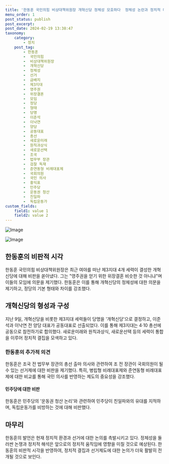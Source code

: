 ```yaml
---
title: '한동훈 국민의힘 비상대책위원장 개혁신당 정체성 모호하다  정체성 논란과 정치적 해석'
menu_order: 1
post_status: publish
post_excerpt: 
post_date: 2024-02-19 13:38:47
taxonomy:
    category:
        - 정치
    post_tag:
        - 한동훈
        -  국민의힘
        -  비상대책위원장
        -  개혁신당
        -  정체성
        -  선거
        -  금배지
        -  제3지대
        -  영주권
        -  위장결혼
        -  모임
        -  정당
        -  형태
        -  당명
        -  이준석
        -  이낙연
        -  양당
        -  공동대표
        -  총선
        -  새로운미래
        -  원칙과상식
        -  새로운선택
        -  조국
        -  법무부 장관
        -  검찰 독재
        -  준연동형 비례대표제
        -  국회의원
        -  국민 의사
        -  홍익표
        -  민주당
        -  운동권 청산
        -  친일파
        -  독립운동가
custom_fields:
    field1: value 1
    field2: value 2
---
```


![Image](https://imgnews.pstatic.net/image/015/2024/02/13/0004947607_001_20240213094801047.jpg?type=w647)

![Image](https://imgnews.pstatic.net/image/015/2024/02/13/0004947607_002_20240213094801076.jpg?type=w647)

## 한동훈의 비판적 시각
한동훈 국민의힘 비상대책위원장은 최근 여야를 떠난 제3지대 4개 세력이 결성한 개혁신당에 대해 비판을 쏟아냈다. 그는 "영주권을 얻기 위한 위장결혼 비슷한 것 아니냐"며 이들의 모임에 의문을 제기했다. 한동훈은 이를 통해 개혁신당의 정체성에 대한 의문을 제기하고, 정당의 기본 형태와 차이를 강조했다.
## 개혁신당의 형성과 구성
지난 9일, 개혁신당을 비롯한 제3지대 세력들이 당명을 '개혁신당'으로 결정하고, 이준석과 이낙연 전 양당 대표가 공동대표로 선출되었다. 이를 통해 제3지대는 4·10 총선에 공동으로 참전하기로 합의했다. 새로운미래와 원칙과상식, 새로운선택 등의 세력이 통합을 이루어 정치적 결집을 모색하고 있다.
### 한동훈의 추가적 의견
한동훈은 조국 전 법무부 장관의 총선 출마 의사와 관련하여 조 전 장관이 국회의원이 될 수 있는 선거제에 대한 비판을 제기했다. 특히, 병립형 비례대표제와 준연동형 비례대표제에 대한 비교를 통해 국민 의사를 반영하는 제도의 중요성을 강조했다.
#### 민주당에 대한 비판
한동훈은 민주당의 '운동권 청산 논리'와 관련하여 민주당이 친일파와의 유대를 지적하며, 독립운동가를 비방하는 것에 대해 비판했다.
## 마무리
한동훈의 발언은 현재 정치적 환경과 선거에 대한 논의를 촉발시키고 있다. 정체성을 둘러싼 논쟁과 정치적 해석은 앞으로의 정치적 움직임에 영향을 미칠 것으로 예상된다. 한동훈의 비판적 시각을 반영하여, 정치적 결집과 선거제도에 대한 논의가 더욱 활발히 전개될 것으로 보인다.
